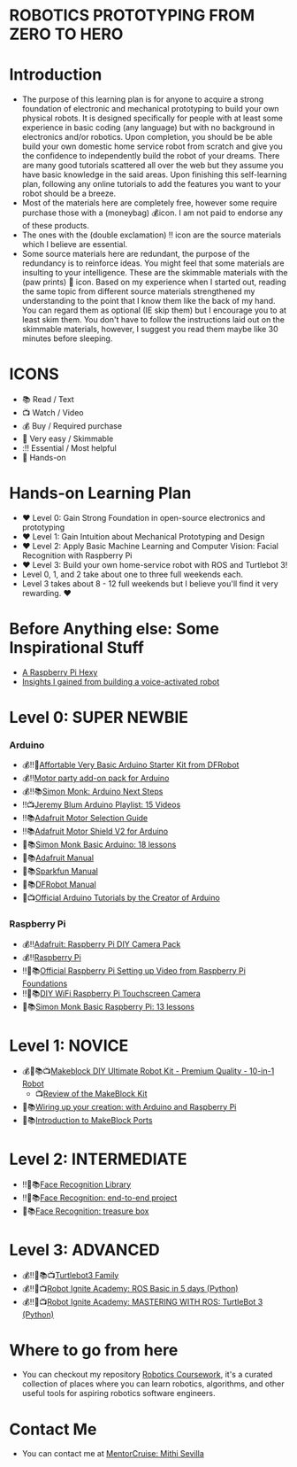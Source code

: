 # ROBOTICS PROTOTYPING FROM ZERO TO HERO

# Introduction
- The purpose of this learning plan is for anyone to acquire a strong foundation of electronic and mechanical prototyping to build your own physical robots. It is designed specifically for people with at least some experience in basic coding (any language) but with no background in electronics and/or robotics. Upon completion, you should be be able build your own domestic home service robot from scratch and give you the confidence to independently build the robot of your dreams. There are many good tutorials scattered all over the web but they assume you have basic knowledge in the said areas. Upon finishing this self-learning plan, following any online tutorials to add the features you want to your robot should be a breeze. 
- Most of the materials here are completely free, however some require purchase those with a (moneybag) :moneybag:icon. I am not paid to endorse any of these products. 
- The ones with the (double exclamation) :bangbang: icon are the source materials which I believe are essential. 
- Some source materials here are redundant, the purpose of the redundancy is to reinforce ideas. You might feel that some materials are insulting to your intelligence. These are the skimmable materials with the (paw prints) :paw_prints: icon. Based on my experience when I started out, reading the same topic from different source materials strengthened my understanding to the point that I know them like the back of my hand. You can regard them as optional (IE skip them) but I encourage you to at least skim them. You don't have to follow the instructions laid out on the skimmable materials, however, I suggest you read them maybe like 30 minutes before sleeping.

# ICONS 
- :books: Read / Text
- :tv: Watch / Video
- :moneybag: Buy / Required purchase
- :paw_prints: Very easy / Skimmable
- ::bangbang: Essential / Most helpful
- :wave: Hands-on

# Hands-on Learning Plan 
- :heart: Level 0: Gain Strong Foundation in open-source electronics and prototyping 
- :heart: Level 1: Gain Intuition about Mechanical Prototyping and Design 
- :heart: Level 2: Apply Basic Machine Learning and Computer Vision: Facial Recognition with Raspberry Pi 
- :heart: Level 3: Build your own home-service robot with ROS and Turtlebot 3! 
- Level 0, 1, and 2 take about one to three full weekends each.
- Level 3 takes about 8 - 12 full weekends but I believe you'll find it very rewarding. :heart: 

# Before Anything else: Some Inspirational Stuff 
- [A Raspberry Pi Hexy](https://hackernoon.com/a-raspberry-pi-hexy-transcript-62533c69a566) 
- [Insights I gained from building a voice-activated robot](https://medium.freecodecamp.org/building-a-voice-activated-robot-for-an-advertising-agency-fedaa9f347d3) 

# Level 0: SUPER NEWBIE 

### Arduino 
- :moneybag::bangbang::wave:[Affortable Very Basic Arduino Starter Kit from DFRobot](https://www.dfrobot.com/product-345.html)
- :moneybag::bangbang:[Motor party add-on pack for Arduino](https://www.adafruit.com/product/171)
- :moneybag::bangbang::books:[Simon Monk: Arduino Next Steps](https://www.amazon.com/Programming-Arduino-Next-Steps-Sketches/dp/0071830251/)
- :bangbang::tv:[Jeremy Blum Arduino Playlist: 15 Videos](https://www.youtube.com/watch?v=fCxzA9_kg6s&list=PLA567CE235D39FA84)
- :bangbang::books:[Adafruit Motor Selection Guide](https://learn.adafruit.com/adafruit-motor-selection-guide?view=all)
- :bangbang::books:[Adafruit Motor Shield V2 for Arduino](https://learn.adafruit.com/adafruit-motor-shield-v2-for-arduino)
- :paw_prints::books:[Simon Monk Basic Arduino: 18 lessons](https://learn.adafruit.com/adafruit-arduino-lesson-1-blink)
- :paw_prints::books:[Adafruit Manual](http://ardx.org/src/guide/2/ARDX-EG-ADAF-PRINT.pdf)
- :paw_prints::books:[Sparkfun Manual](https://cdn.sparkfun.com/datasheets/Kits/RedBoard_SIK_3.2.pdf)
- :paw_prints::books:[DFRobot Manual](https://github.com/Arduinolibrary/DFRobot_Beginner_KIT/blob/master/DFR0100_Tutorial.pdf)
- :paw_prints::tv:[Official Arduino Tutorials by the Creator of Arduino](https://www.youtube.com/playlist?list=PLT6rF_I5kknPf2qlVFlvH47qHvqvzkknd)

### Raspberry Pi 
- :moneybag::bangbang:[Adafruit: Raspberry Pi DIY Camera Pack](https://www.adafruit.com/product/3275) 
- :moneybag::bangbang:[Raspberry Pi](https://www.adafruit.com/product/3055)
- :bangbang::paw_prints::books:[Official Raspberry Pi Setting up Video from Raspberry Pi Foundations](https://projects.raspberrypi.org/en/projects/raspberry-pi-setting-up)
- :bangbang::wave::books:[DIY WiFi Raspberry Pi Touchscreen Camera](https://learn.adafruit.com/diy-wifi-raspberry-pi-touch-cam?view=all)
- :paw_prints::books:[Simon Monk Basic Raspberry Pi: 13 lessons](https://learn.adafruit.com/adafruit-raspberry-pi-lesson-1-preparing-and-sd-card-for-your-raspberry-pi)

# Level 1: NOVICE
- :moneybag::wave::books::tv:[Makeblock DIY Ultimate Robot Kit - Premium Quality - 10-in-1 Robot](https://www.amazon.com/Makeblock-DIY-Ultimate-Robot-Kit/dp/B00W6Y0Z4E/)
  - :tv:[Review of the MakeBlock Kit](https://www.youtube.com/watch?v=aV73x3oj2w0)
- :paw_prints::books:[Wiring up your creation: with Arduino and Raspberry Pi](http://learn.makeblock.com/en/step-1-wiring-color-marker-show-the-modules-connection-for-correct/)
- :paw_prints::books:[Introduction to MakeBlock Ports](http://learn.makeblock.com/en/makeblock-orion/)

# Level 2: INTERMEDIATE
- :bangbang::wave::books:[Face Recognition Library](https://github.com/ageitgey/face_recognition)
- :bangbang::wave::books:[Face Recognition: end-to-end project](https://www.hackster.io/mjrobot/real-time-face-recognition-an-end-to-end-project-a10826)
- :wave::books:[Face Recognition: treasure box](https://learn.adafruit.com/raspberry-pi-face-recognition-treasure-box?view=all)

# Level 3: ADVANCED
- :moneybag::bangbang::wave::books::tv:[Turtlebot3 Family](http://emanual.robotis.com/docs/en/platform/turtlebot3/overview/)
- :moneybag::bangbang::wave::tv:[Robot Ignite Academy: ROS Basic in 5 days (Python)](http://www.theconstructsim.com/construct-learn-develop-robots-using-ros/robotigniteacademy_learnros/ros-courses-library/ros-basics-in-5-days/)
- :moneybag::bangbang::wave::tv:[Robot Ignite Academy: MASTERING WITH ROS: TurtleBot 3 (Python)](http://www.theconstructsim.com/construct-learn-develop-robots-using-ros/robotigniteacademy_learnros/ros-courses-library/mastering-with-ros-turtlebot3/)

# Where to go from here
- You can checkout my repository [Robotics Coursework](https://github.com/mithi/robotics-coursework), it's a curated collection of places where you can learn robotics, algorithms, and other useful tools for aspiring robotics software engineers.

# Contact Me 
- You can contact me at [MentorCruise: Mithi Sevilla](https://mentorcruise.com/mentor/MithiSevilla/)

